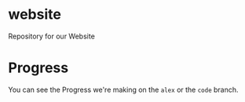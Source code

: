 # website
Repository for our Website

# Progress

You can see the Progress we're making on the `alex` or the `code` branch.
